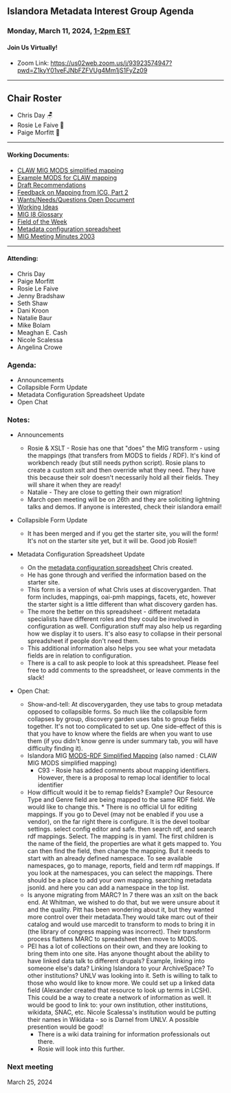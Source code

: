 ## Islandora Metadata Interest Group Agenda
### Monday, March 11, 2024, [1-2pm EST](http://www.thetimezoneconverter.com/?t=1%20pm&tz=Toronto&) 
#### Join Us Virtually!
* Zoom Link: https://us02web.zoom.us/j/93923574947?pwd=Z1kyY01veFJNbFZFVUg4Mm1jS1FyZz09

---
## Chair Roster
* Chris Day 🪑
* Rosie Le Faive 🥁
* Paige Morfitt 📝
---

#### Working Documents:
* [CLAW MIG MODS simplified mapping](https://docs.google.com/spreadsheets/d/18u2qFJ014IIxlVpM3JXfDEFccwBZcoFsjbBGpvL0jJI/edit#gid=0)
* [Example MODS for CLAW mapping](https://docs.google.com/spreadsheets/d/1C2Xie7HUDSgRT5v4ldoJvlNdoXz2GHAPvL3PE3TOKW8/edit#gid=1829081124)
* [Draft Recommendations](https://docs.google.com/document/d/15qSO9YcALtYSqd6CUuGx0t8FwUJ5pPwVPz0PA5rU898/edit#heading=h.f9r6knw0rjvu)
* [Feedback on Mapping from ICG, Part 2](https://docs.google.com/document/d/11OpqMMCXM1TFXgsr4yyTQ_cH9DabnD31p7JnuTRQl28/edit?invite=CMWvruEI&ts=5e66437f)
* [Wants/Needs/Questions Open Document](https://docs.google.com/document/d/12Kpb6826TNPzzMuyPS0sESa9TLnmljQmeioWbaPeEdA/edit)
* [Working Ideas](https://github.com/islandora-interest-groups/Islandora-Metadata-Interest-Group/blob/main/working_docs/ideas_and_topics.md)
* [MIG I8 Glossary](https://docs.google.com/document/d/1cfPYFVV9qvvz2VjBRdYUN0CB7AyVDuG-GYavQ27DuBk/edit#heading=h.9fr9xw70meix)
* [Field of the Week](https://docs.google.com/document/d/1rk0o_0byzeHrSKst0Feval_QeVZmo2DeIP0Mk3jaaFc/edit)
* [Metadata configuration spreadsheet](https://docs.google.com/spreadsheets/d/1N37GSwiDl_DSH9-n3BhWLUtjZohOg2udGJJlnZ8BmWQ/edit?usp=sharing) 
* [MIG Meeting Minutes 2003](https://github.com/islandora-interest-groups/Islandora-Metadata-Interest-Group/tree/main/Meetings/2023)

---

#### Attending:
* Chris Day
* Paige Morfitt
* Rosie Le Faive
* Jenny Bradshaw
* Seth Shaw
* Dani Kroon
* Natalie Baur
* Mike Bolam
* Meaghan E. Cash
* Nicole Scalessa
* Angelina Crowe


### Agenda: 
* Announcements
* Collapsible Form Update
* Metadata Configuration Spreadsheet Update
* Open Chat

### Notes:
* Announcements
	* Rosie & XSLT - Rosie has one that "does" the MIG transform - using the mappings (that transfers from MODS to fields / RDF). It's kind of workbench ready (but still needs python script). Rosie plans to create a custom xslt and then override what they need. They have this because their solr doesn't necessarily hold all their fields. They will share it when they are ready! 
	* Natalie - They are close to getting their own migration! 
	* March open meeting will be on 26th and they are soliciting lightning talks and demos. If anyone is interested, check their islandora email! 

* Collapsible Form Update
	* It has been merged and if you get the starter site, you will the form! It's not on the starter site yet, but it will be.  Good job Rosie!!

* Metadata Configuration Spreadsheet Update
	* On the [metadata configuration spreadsheet](https://docs.google.com/spreadsheets/d/1N37GSwiDl_DSH9-n3BhWLUtjZohOg2udGJJlnZ8BmWQ/edit?usp=sharing) Chris created.
	* He has gone through and verified the information based on the starter site. 
	* This form is a version of what Chris uses at discoverygarden. That form includes, mappings, oai-pmh mappings, facets, etc, however the starter sight is a little different than what discovery garden has. 
	* The more the better on this spreadsheet - different metadata specialists have different roles and they could be involved in configuration as well. Configuration stuff may also help us regarding how we display it to users. It's also easy to collapse in their personal spreadsheet if people don't need them.
	* This additional information also helps you see what your metadata fields are in relation to configuration.
	* There is a call to ask people to look at this spreadsheet. Please feel free to add comments to the spreadsheet, or leave comments in the slack!

   
* Open Chat: 
	* Show-and-tell: At discoverygarden, they use tabs to group metadata opposed to collapsible forms. So much like the collapsible form collapses by group, discovery garden uses tabs to group fields together. It's not too complicated to set up. One side-effect of this is that you have to know where the fields are when you want to use them (if you didn't know genre is under summary tab, you will have difficulty finding it).
	* Islandora MIG [MODS-RDF Simplified Mapping](https://docs.google.com/spreadsheets/d/18u2qFJ014IIxlVpM3JXfDEFccwBZcoFsjbBGpvL0jJI/edit#gid=0) (also named : CLAW MIG MODS simplified mapping)
		* C93 - Rosie has added comments about mapping identifiers. However, there is a proposal to remap local identifier to local identifier
    * How difficult would it be to remap fields? Example? Our Resource Type and Genre field are being mapped to the same RDF field. We would like to change this. 
		    	* There is no official UI for editing mappings. If you go to Devel (may not be enabled if you use a vendor), on the far right there is configure. It is the devel toolbar settings. select config editor and safe. then search rdf, and search rdf mappings. Select. The mapping is in yaml. The first children is the name of the field, the properties are what it gets mapped to. You can then find the field, then change  the mapping. But it needs to start with an already defined namespace. To see available namespaces, go to manage, reports, field and term rdf mappings. If you look at the namespaces, you can select the mappings. There should be a place to add your own mapping. searching metadata jsonld. and here you can add a namespace in the top list.  
    * Is anyone migrating from MARC? In 7 there was an xslt on the back end. At Whitman, we wished to do that, but we were unsure about it and the quality. Pitt has been wondering about it, but they wanted more control over their metadata.They would take marc out of their catalog and would use marcedit to transform to mods to bring it in (the library of congress mapping was incorrect). Their transform process flattens MARC to spreadsheet then move to MODS.
    * PEI has a lot of collections on their own, and they are looking to bring them into one site. Has anyone thought about the ability to have linked data talk to different drupals? Example, linking into someone else's data?  Linking Islandora to your ArchiveSpace? To other institutions? UNLV was looking into it. Seth is willing to talk to those who would like to know more. We could set up a linked data field (Alexander created that resource to look up terms in LCSH). This could be a way to create a network of information as well. It would be good to link to: your own institution, other institutions, wikidata, SNAC, etc. Nicole Scalessa's institution would be putting their names in Wikidata - so is Darnel from UNLV. A possible presention would be good! 
	    * There is a wiki data training for information professionals out there. 
    	* Rosie will look into this further. 




  
### Next meeting
March  25, 2024

